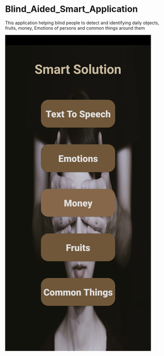 # Blind_Aided_Smart_Application
This application helping blind people to detect and identifying daily objects, fruits, money, Emotions of persons and common things around them

![Capture](https://github.com/mohamed1hesham/Blind_Aided_Smart_Application/blob/master/WhatsApp%20Image%202023-09-13%20at%2010.11.36%20PM.jpeg)

